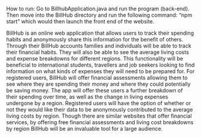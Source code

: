 How to run:
Go to BillhubApplication.java and run the program (back-end). Then move into the BillHub directory and run the following command: “npm start” which would then launch the front end of the website.


BillHub is an online web application that allows users to track their spending habits and anonymously share this information for the benefit of others. Through their BillHub accounts families and individuals will be able to track their financial habits. They will also be able to see the average living costs and expense breakdowns for different regions. This functionality will be beneficial to international students, travellers and job seekers looking to find information on what kinds of expenses they will need to be prepared for.  For registered users, BillHub will offer financial assessments allowing them to see where they are spending their money and where they could potentially be saving money. The app will offer these users a further breakdown of their spending over time, as well as the change in living expenses undergone by a region. Registered users will have the option of whether or not they would like their data to be anonymously contributed to the average living costs by region. Though there are similar websites that offer financial services, by offering free financial assessments and living cost breakdowns by region BillHub will be an invaluable tool for a large audience.   
